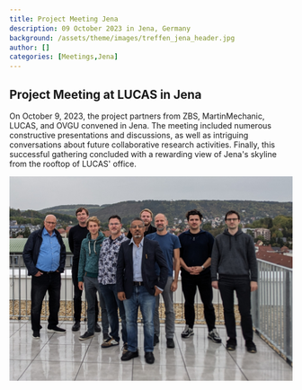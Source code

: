 ```yaml
---
title: Project Meeting Jena
description: 09 October 2023 in Jena, Germany
background: /assets/theme/images/treffen_jena_header.jpg
author: []
categories: [Meetings,Jena]
---
```


## Project Meeting at LUCAS in Jena
On October 9, 2023, the project partners from ZBS, MartinMechanic, LUCAS, and OVGU convened in Jena. The meeting included numerous constructive presentations and discussions, as well as intriguing conversations about future collaborative research activities. Finally, this successful gathering concluded with a rewarding view of Jena's skyline from the rooftop of LUCAS' office.

![image](/assets/theme/images/treffen_jena.jpg)